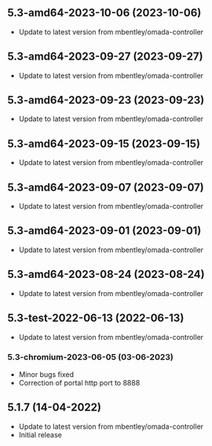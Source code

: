 
## 5.3-amd64-2023-10-06 (2023-10-06)
- Update to latest version from mbentley/omada-controller

## 5.3-amd64-2023-09-27 (2023-09-27)
- Update to latest version from mbentley/omada-controller

## 5.3-amd64-2023-09-23 (2023-09-23)
- Update to latest version from mbentley/omada-controller

## 5.3-amd64-2023-09-15 (2023-09-15)
- Update to latest version from mbentley/omada-controller

## 5.3-amd64-2023-09-07 (2023-09-07)
- Update to latest version from mbentley/omada-controller

## 5.3-amd64-2023-09-01 (2023-09-01)
- Update to latest version from mbentley/omada-controller

## 5.3-amd64-2023-08-24 (2023-08-24)
- Update to latest version from mbentley/omada-controller

## 5.3-test-2022-06-13 (2022-06-13)
- Update to latest version from mbentley/omada-controller
### 5.3-chromium-2023-06-05 (03-06-2023)
- Minor bugs fixed
- Correction of portal http port to 8888

## 5.1.7 (14-04-2022)
- Update to latest version from mbentley/omada-controller
- Initial release
